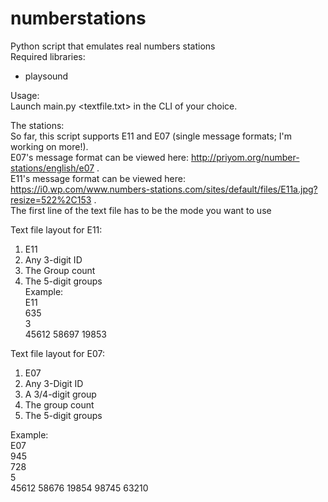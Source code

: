 # numberstations
Python script that emulates real numbers stations  
Required libraries:  
- playsound

Usage:  
Launch main.py <textfile.txt> in the CLI of your choice.  

The stations:  
So far, this script supports E11 and E07 (single message formats; I'm working on more!).  
E07's message format can be viewed here: http://priyom.org/number-stations/english/e07 .  
E11's message format can be viewed here: https://i0.wp.com/www.numbers-stations.com/sites/default/files/E11a.jpg?resize=522%2C153 .  
The first line of the text file has to be the mode you want to use  

Text file layout for E11:
1.  E11
2.  Any 3-digit ID
3.  The Group count
4.  The 5-digit groups  
Example:  
E11  
635  
3  
45612 58697 19853  

Text file layout for E07:
1.  E07
2.  Any 3-Digit ID
3.  A 3/4-digit group
4.  The group count
5.  The 5-digit groups

Example:  
E07  
945  
728  
5  
45612 58676 19854 98745 63210  
